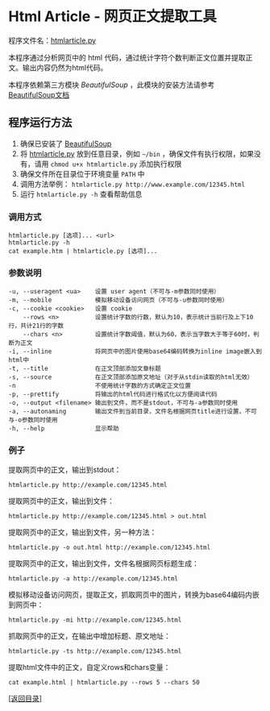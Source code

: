 Html Article - 网页正文提取工具
=================================

程序文件名：[htmlarticle.py](../src/pyxygen/htmlarticle.py)

本程序通过分析网页中的 html 代码，通过统计字符个数判断正文位置并提取正文。输出内容仍然为html代码。

本程序依赖第三方模块 *BeautifulSoup* ，此模块的安装方法请参考 [BeautifulSoup文档](http://www.crummy.com/software/BeautifulSoup/bs4/doc/)

## 程序运行方法

1. 确保已安装了 [BeautifulSoup](https://pypi.python.org/pypi/beautifulsoup4)
2. 将 [htmlarticle.py](../src/pyxygen/htmlarticle.py) 放到任意目录，例如 `~/bin` ，确保文件有执行权限，如果没有，请用 `chmod u+x htmlarticle.py` 添加执行权限
3. 确保文件所在目录位于环境变量 `PATH` 中
4. 调用方法举例： `htmlarticle.py http://www.example.com/12345.html`
5. 运行 `htmlarticle.py -h` 查看帮助信息

### 调用方式

	htmlarticle.py [选项]... <url>
	htmlarticle.py -h
	cat example.htm | htmlarticle.py [选项]...

### 参数说明

    -u, --useragent <ua>    设置 user agent（不可与-m参数同时使用）
    -m, --mobile            模拟移动设备访问网页（不可与-u参数同时使用）
    -c, --cookie <cookie>   设置 cookie
        --rows <n>          设置统计字数的行数，默认为10，表示统计当前行及上下10行，共计21行的字数
        --chars <n>         设置统计字数阈值，默认为60，表示当字数大于等于60时，判断为正文
    -i, --inline            将网页中的图片使用base64编码转换为inline image嵌入到html中
    -t, --title             在正文顶部添加文章标题
    -s, --source            在正文顶部添加原文地址（对于从stdin读取的html无效）
    -n                      不使用统计字数的方式确定正文位置
    -p, --prettify          将输出的html代码进行格式化以方便阅读代码
    -o, --output <filename> 输出到文件，而不是stdout，不可与-a参数同时使用
    -a, --autonaming        输出文件到当前目录，文件名根据网页title进行设置，不可与-o参数同时使用
    -h, --help              显示帮助

### 例子

提取网页中的正文，输出到stdout：

```shell
htmlarticle.py http://example.com/12345.html
```

提取网页中的正文，输出到文件：

```shell
htmlarticle.py http://example.com/12345.html > out.html
```

提取网页中的正文，输出到文件，另一种方法：

```shell
htmlarticle.py -o out.html http://example.com/12345.html
```

提取网页中的正文，输出到文件，文件名根据网页标题生成：

```shell
htmlarticle.py -a http://example.com/12345.html
```

模拟移动设备访问网页，提取正文，抓取网页中的图片，转换为base64编码内嵌到网页中：

```shell
htmlarticle.py -mi http://example.com/12345.html
```

抓取网页中的正文，在输出中增加标题、原文地址：

```shell
htmlarticle.py -ts http://example.com/12345.html
```

提取html文件中的正文，自定义rows和chars变量：

```shell
cat example.html | htmlarticle.py --rows 5 --chars 50
```

[[返回目录]](../readme.md)
